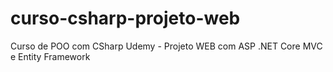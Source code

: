 # curso-csharp-projeto-web
 Curso de POO com CSharp Udemy - Projeto WEB com ASP .NET Core MVC e Entity Framework
